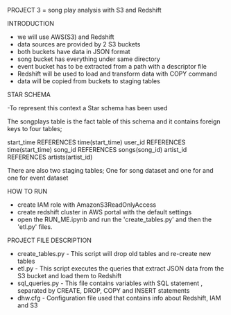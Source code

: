PROJECT 3 = song play analysis with S3 and Redshift

INTRODUCTION

- we will use AWS(S3) and Redshift
- data sources are provided by 2 S3 buckets
- both buckets have data in JSON format
- song bucket has everything under same directory
- event bucket has to be extracted from a path with a descriptor file
- Redshift will be used to load and transform data with COPY command
- data will be copied from buckets to staging tables

STAR SCHEMA

-To represent this context a Star schema has been used 

The songplays table is the fact table of this schema and 
it contains foreign keys to four tables;

start_time REFERENCES time(start_time)
user_id REFERENCES time(start_time)
song_id REFERENCES songs(song_id)
artist_id REFERENCES artists(artist_id)

There are also two staging tables; One for song dataset and one for 
and one for event dataset



HOW TO RUN

- create IAM role with AmazonS3ReadOnlyAccess
- create redshift cluster in AWS portal with the default settings
- open the RUN_ME.ipynb and run the 'create_tables.py' and then the 'etl.py' files.

PROJECT FILE DESCRIPTION 

- create_tables.py - This script will drop old tables and re-create new tables
- etl.py - This script executes the queries that extract JSON data from the S3 bucket and load them to Redshift
- sql_queries.py - This file contains variables with SQL statement , separated by CREATE, DROP, COPY and INSERT statements
- dhw.cfg - Configuration file used that contains info about Redshift, IAM and S3
